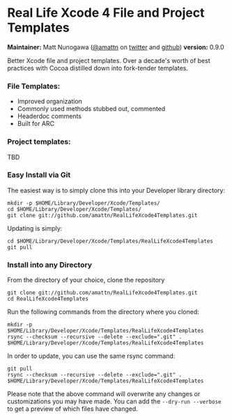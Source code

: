 # Real Life Xcode 4 File and Project Templates

**Maintainer:** Matt Nunogawa ([@amattn](http://twitter.com/amattn) on [twitter][] and [github][])
**version:** 0.9.0

[twitter]: http://twitter.com/amattn
[github]: https://github.com/amattn

Better Xcode file and project templates.  Over a decade's worth of best practices with Cocoa distilled down into fork-tender templates.

### File Templates:

- Improved organization
- Commonly used methods stubbed out, commented
- Headerdoc comments
- Built for ARC

### Project templates:

TBD

### Easy Install via Git

The easiest way is to simply clone this into your Developer library directory:

    mkdir -p $HOME/Library/Developer/Xcode/Templates/ 
    cd $HOME/Library/Developer/Xcode/Templates/
    git clone git://github.com/amattn/RealLifeXcode4Templates.git

Updating is simply:

    cd $HOME/Library/Developer/Xcode/Templates/RealLifeXcode4Templates
    git pull

### Install into any Directory

From the directory of your choice, clone the repository

    git clone git://github.com/amattn/RealLifeXcode4Templates.git
    cd RealLifeXcode4Templates

Run the following commands from the directory where you cloned:

    mkdir -p $HOME/Library/Developer/Xcode/Templates/RealLifeXcode4Templates 
    rsync --checksum --recursive --delete --exclude=".git" . $HOME/Library/Developer/Xcode/Templates/RealLifeXcode4Templates 
    
In order to update, you can use the same rsync command:

	git pull
    rsync --checksum --recursive --delete --exclude=".git" . $HOME/Library/Developer/Xcode/Templates/RealLifeXcode4Templates 

Please note that the above command will overwrite any changes or customizations you may have made.  You can add the `--dry-run --verbose` to get a preview of which files have changed.
